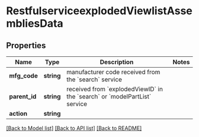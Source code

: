 # RestfulserviceexplodedViewlistAssembliesData

## Properties
Name | Type | Description | Notes
------------ | ------------- | ------------- | -------------
**mfg_code** | **string** | manufacturer code received from the &#x60;search&#x60; service | 
**parent_id** | **string** | received from &#x60;explodedViewID&#x60; in the &#x60;search&#x60; or &#x60;modelPartList&#x60; service | 
**action** | **string** |  | 

[[Back to Model list]](../../README.md#documentation-for-models) [[Back to API list]](../../README.md#documentation-for-api-endpoints) [[Back to README]](../../README.md)

